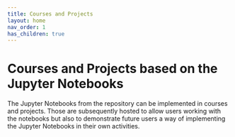 ```yaml
---
title: Courses and Projects
layout: home
nav_order: 1
has_children: true
---
```


# Courses and Projects based on the Jupyter Notebooks

The Jupyter Notebooks from the repository can be implemented in courses and projects. Those are subsequently hosted to allow users working with the notebooks but also to demonstrate future users a way of implementing the Jupyter Notebooks in their own activities.